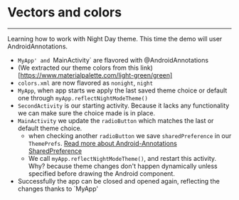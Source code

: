 # Vectors and colors
---------------------

Learning how to work with Night Day theme. This time the demo will user AndroidAnnotations.

* `MyApp' and `MainActivity` are flavored with @AndroidAnnotations
* (We extracted our theme colors from this link)[https://www.materialpalette.com/light-green/green]
* `colors.xml` are now flavored as `nonight`, `night` 
*  `MyApp`, when app starts we apply the last saved theme choice or default one through `myApp.reflectNightModeTheme()`
* `SecondActivity` is our starting activity. Because it lacks any functionality we can make sure the choice made is in place.
* `MainActivity` we update the `radioButton` which matches the last or default theme choice.
    * when checking another `radioButton` we save `sharedPreference` in our `ThemePrefs`. [Read more about Android-Annotations SharedPreference](https://github.com/androidannotations/androidannotations/wiki/SharedPreferencesHelpers) 
    * We call `myApp.reflectNightModeTheme()`, and restart this activity. Why? because theme changes don't happen dynamically unless specified before drawing the Android component.
* Successfully the app can be closed and opened again, reflecting the changes thanks to `MyApp'